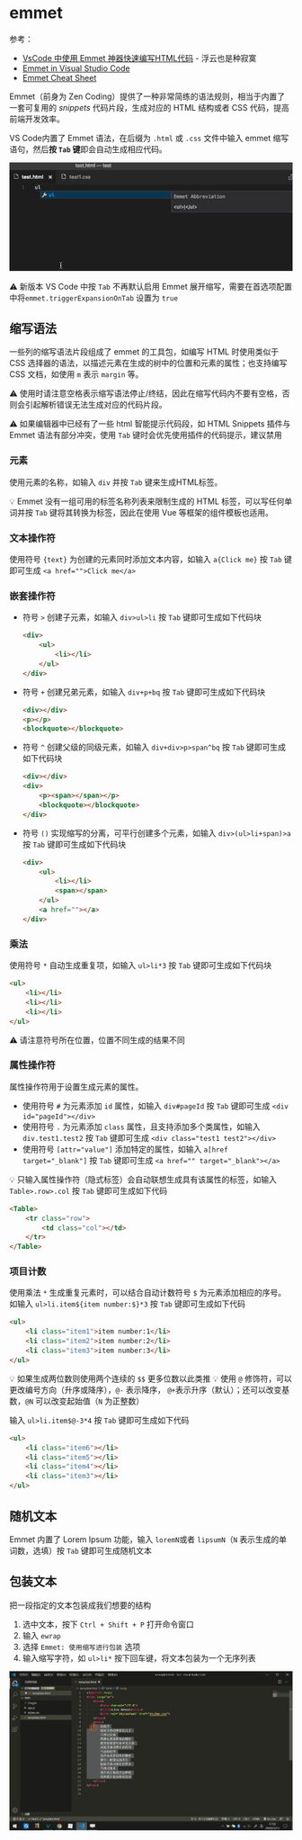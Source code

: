 # emmet
参考：
* [VsCode 中使用 Emmet 神器快速编写HTML代码](https://www.cnblogs.com/summit7ca/p/6944215.html) - 浮云也是种寂寞
* [Emmet in Visual Studio Code](https://code.visualstudio.com/docs/editor/emmet)
* [Emmet Cheat Sheet](https://docs.emmet.io/cheat-sheet/)

Emmet（前身为 Zen Coding）提供了一种非常简练的语法规则，相当于内置了一套可复用的 *snippets* 代码片段，生成对应的 HTML 结构或者 CSS 代码，提高前端开发效率。

VS Code内置了 Emmet 语法，在后缀为 `.html` 或 `.css` 文件中输入 emmet 缩写语句，然后**按 `Tab` 键**即会自动生成相应代码。

![emmet](./_v_images/20200313144448456_10996.gif)

:warning: 新版本 VS Code 中按 `Tab` 不再默认启用 Emmet 展开缩写，需要在首选项配置中将`emmet.triggerExpansionOnTab` 设置为 `true`

## 缩写语法
一些列的缩写语法片段组成了 emmet 的工具包，如编写 HTML 时使用类似于 CSS 选择器的语法，以描述元素在生成的树中的位置和元素的属性；也支持编写 CSS 文档，如使用 `m` 表示 `margin` 等。

:warning: 使用时请注意空格表示缩写语法停止/终结，因此在缩写代码内不要有空格，否则会引起解析错误无法生成对应的代码片段。

:warning: 如果编辑器中已经有了一些 html 智能提示代码段，如 HTML Snippets 插件与 Emmet 语法有部分冲突，使用 `Tab` 键时会优先使用插件的代码提示，建议禁用

### 元素
使用元素的名称，如输入 `div` 并按 `Tab` 键来生成HTML标签。

:bulb: Emmet 没有一组可用的标签名称列表来限制生成的 HTML 标签，可以写任何单词并按 `Tab` 键将其转换为标签，因此在使用 Vue 等框架的组件模板也适用。

### 文本操作符
使用符号 `{text}` 为创建的元素同时添加文本内容，如输入 `a{Click me}` 按 `Tab` 键即可生成 `<a href="">Click me</a>`

### 嵌套操作符
* 符号 `>` 创建子元素，如输入  `div>ul>li` 按 `Tab` 键即可生成如下代码块
    ```html
    <div>
        <ul>
            <li></li>
        </ul>
    </div>
    ```

* 符号 `+` 创建兄弟元素，如输入 `div+p+bq` 按 `Tab` 键即可生成如下代码块
    ```html
    <div></div>
    <p></p>
    <blockquote></blockquote>
    ```

* 符号 `^` 创建父级的同级元素，如输入 `div+div>p>span^bq` 按 `Tab` 键即可生成如下代码块
    ```html
    <div></div>
    <div>
        <p><span></span></p>
        <blockquote></blockquote>
    </div>
    ```

* 符号 `()` 实现缩写的分离，可平行创建多个元素，如输入 `div>(ul>li+span)>a` 按 `Tab` 键即可生成如下代码块
    ```html
    <div>
        <ul>
            <li></li>
            <span></span>
        </ul>
        <a href=""></a>
    </div>
    ```

### 乘法
使用符号 `*` 自动生成重复项，如输入 `ul>li*3` 按 `Tab` 键即可生成如下代码块

```html
<ul>
    <li></li>
    <li></li>
    <li></li>
</ul>
```

:warning: 请注意符号所在位置，位置不同生成的结果不同

### 属性操作符
属性操作符用于设置生成元素的属性。

* 使用符号 `#` 为元素添加 `id` 属性，如输入 `div#pageId` 按 `Tab` 键即可生成 `<div id="pageId"></div>`
* 使用符号 `.` 为元素添加 `class` 属性，且支持添加多个类属性，如输入 `div.test1.test2` 按 `Tab` 键即可生成 `<div class="test1 test2"></div>`
* 使用符号 `[attr="value"]` 添加特定的属性，如输入 `a[href target="_blank"]` 按 `Tab` 键即可生成 `<a href="" target="_blank"></a>`

:bulb: 只输入属性操作符（隐式标签）会自动联想生成具有该属性的标签，如输入 `Table>.row>.col` 按 `Tab` 键即可生成如下代码

```html
<Table>
    <tr class="row">
        <td class="col"></td>
    </tr>
</Table>
```

### 项目计数
使用乘法 `*` 生成重复元素时，可以结合自动计数符号 `$` 为元素添加相应的序号。如输入 `ul>li.item${item number:$}*3` 按 `Tab` 键即可生成如下代码

```html
<ul>
    <li class="item1">item number:1</li>
    <li class="item2">item number:2</li>
    <li class="item3">item number:3</li>
</ul>
```

:bulb: 如果生成两位数则使用两个连续的 `$$` 更多位数以此类推
:bulb: 使用 `@` 修饰符，可以更改编号方向（升序或降序），`@-` 表示降序， `@+`表示升序（默认）；还可以改变基数，`@N` 可以改变起始值（`N` 为正整数）

输入 `ul>li.item$@-3*4` 按 `Tab` 键即可生成如下代码

```html
<ul>
    <li class="item6"></li>
    <li class="item5"></li>
    <li class="item4"></li>
    <li class="item3"></li>
</ul>
```

## 随机文本
Emmet 内置了 Lorem Ipsum 功能，输入 `loremN`或者 `lipsumN`（`N` 表示生成的单词数，选填）按 `Tab` 键即可生成随机文本

## 包装文本
把一段指定的文本包装成我们想要的结构

1. 选中文本，按下 `Ctrl + Shift + P` 打开命令窗口
2. 输入 `ewrap`
3. 选择 `Emmet: 使用缩写进行包装` 选项
4. 输入缩写字符，如  `ul>li*` 按下回车键，将文本包装为一个无序列表

![ewrap](./_v_images/20200313170608062_28024.gif)